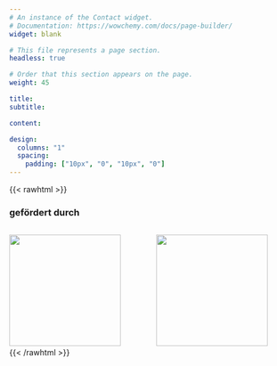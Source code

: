 ```yaml
---
# An instance of the Contact widget.
# Documentation: https://wowchemy.com/docs/page-builder/
widget: blank

# This file represents a page section.
headless: true

# Order that this section appears on the page.
weight: 45

title:
subtitle:

content:

design:
  columns: "1"
  spacing:
    padding: ["10px", "0", "10px", "0"]
---
```


{{< rawhtml >}}

<div style="display:block;">
  <div style="display:block; margin-left:auto; margin-right:auto; margin-bottom:30px">
    <h3>gefördert durch</h3>
  </div>
  <div>
    <img class="special-img-class" style="width:200px; display:inline; margin-left:auto; margin-right:30px;" src="home/RKI-Logo_big.gif" />
    <img class="special-img-class" style="width:200px; display:inline; margin-left:30px; margin-right:auto;" src="home/BMG_Logo.svg" />
  </div>
</div>
{{< /rawhtml >}}
